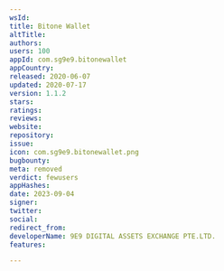 ```yaml
---
wsId: 
title: Bitone Wallet
altTitle: 
authors: 
users: 100
appId: com.sg9e9.bitonewallet
appCountry: 
released: 2020-06-07
updated: 2020-07-17
version: 1.1.2
stars: 
ratings: 
reviews: 
website: 
repository: 
issue: 
icon: com.sg9e9.bitonewallet.png
bugbounty: 
meta: removed
verdict: fewusers
appHashes: 
date: 2023-09-04
signer: 
twitter: 
social: 
redirect_from: 
developerName: 9E9 DIGITAL ASSETS EXCHANGE PTE.LTD.
features: 

---
```


